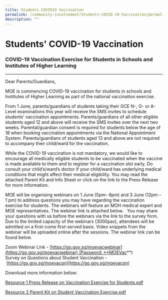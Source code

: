 ```yaml
---
title: Students COVID19 Vaccination
permalink: /community-involvement/Students-COVID-19-Vaccination/permalink/
description: ""
---
```

Students' COVID-19 Vaccination
==============================

### COVID-19 Vaccination Exercise for Students in Schools and Institutes of Higher Learning
---------------------------------------------------------------------------------------

Dear Parents/Guardians,    
  
MOE is commencing COVID-19 vaccination for students in schools and Institutes of Higher Learning as part of the national vaccination exercise.     
  
From 1 June, parents/guardians of students taking their GCE N-, O- or A-Level examinations this year will receive the SMS invites to schedule students’ vaccination appointments. Parents/guardians of all other eligible students aged 12 and above will receive the SMS invites over the next two weeks. Parental/guardian consent is required for students below the age of 18 when booking vaccination appointments via the National Appointment System. Parents/guardians of students aged 13 and above are not required to accompany their child/ward for the vaccination.    
  
While the COVID-19 vaccination is not mandatory, we would like to encourage all medically eligible students to be vaccinated when the vaccine is made available to them and to register for a vaccination slot early. Do consult your child’s/ward’s doctor if your child/ward has underlying medical conditions that might affect their medical eligibility. You may read the attached Parent Kit and Info Sheet or click on the link to the Press Release for more information.    
  
MOE will be organising webinars on 1 June (5pm– 6pm) and 3 June (12pm – 1 pm) to address questions you may have regarding the vaccination exercise for students. The webinars will feature an MOH medical expert and MOE representatives. The webinar link is attached below.   You may share your questions with us before the webinars via the link to the survey form. Due to the limited capacity of the webinars (3000pax), attendees will be admitted on a first-come first-served basis. Video snippets from the webinar will be uploaded online after the sessions. The webinar link can be found below.

Zoom Webinar Link - [https://go.gov.sg/moevacwebinar](https://go.gov.sg/moevacwebinar) (Password: **MOEVac**)  
Survey on Questions about Student Vaccination - [https://go.gov.sg/moevacqn](https://go.gov.sg/moevacqn)

Download more information below:

[Resource 1 Press Release on Vaccination Exercise for Students.pdf](/files/Resource%201%20Press%20Release%20on%20Vaccination%20Exercise%20for%20Students.pdf)

[Resource 2 Parent Kit on Student Vaccination Exercise.pdf](/files/Resource%202%20Parent%20Kit%20on%20Student%20Vaccination%20Exercise.pdf)